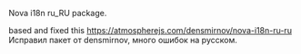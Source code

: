 Nova i18n ru_RU package.

based and fixed this https://atmospherejs.com/densmirnov/nova-i18n-ru-ru
Исправил пакет от densmirnov, много ошибок на русском.
